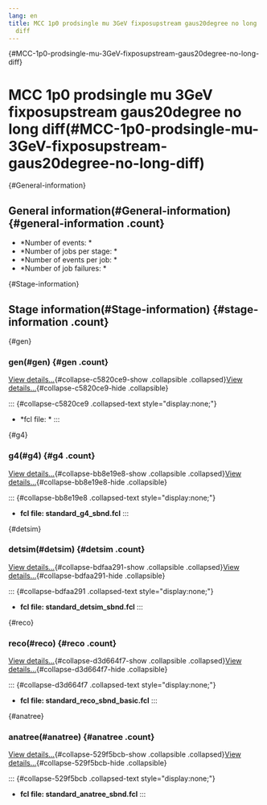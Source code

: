 ```yaml
---
lang: en
title: MCC 1p0 prodsingle mu 3GeV fixposupstream gaus20degree no long
  diff
---
```


{#MCC-1p0-prodsingle-mu-3GeV-fixposupstream-gaus20degree-no-long-diff}

MCC 1p0 prodsingle mu 3GeV fixposupstream gaus20degree no long diff(#MCC-1p0-prodsingle-mu-3GeV-fixposupstream-gaus20degree-no-long-diff)
==========================================================================================================================================================

{#General-information}

General information(#General-information) {#general-information .count}
----------------------------------------------------------

-   \*Number of events: \*
-   \*Number of jobs per stage: \*
-   \*Number of events per job: \*
-   \*Number of job failures: \*

{#Stage-information}

Stage information(#Stage-information) {#stage-information .count}
------------------------------------------------------

{#gen}

### gen(#gen) {#gen .count}

[View details\...](#){#collapse-c5820ce9-show .collapsible
.collapsed}[View details\...](#){#collapse-c5820ce9-hide .collapsible}

::: {#collapse-c5820ce9 .collapsed-text style="display:none;"}
-   \*fcl file: \*
:::

{#g4}

### g4(#g4) {#g4 .count}

[View details\...](#){#collapse-bb8e19e8-show .collapsible
.collapsed}[View details\...](#){#collapse-bb8e19e8-hide .collapsible}

::: {#collapse-bb8e19e8 .collapsed-text style="display:none;"}
-   **fcl file: standard\_g4\_sbnd.fcl**
:::

{#detsim}

### detsim(#detsim) {#detsim .count}

[View details\...](#){#collapse-bdfaa291-show .collapsible
.collapsed}[View details\...](#){#collapse-bdfaa291-hide .collapsible}

::: {#collapse-bdfaa291 .collapsed-text style="display:none;"}
-   **fcl file: standard\_detsim\_sbnd.fcl**
:::

{#reco}

### reco(#reco) {#reco .count}

[View details\...](#){#collapse-d3d664f7-show .collapsible
.collapsed}[View details\...](#){#collapse-d3d664f7-hide .collapsible}

::: {#collapse-d3d664f7 .collapsed-text style="display:none;"}
-   **fcl file: standard\_reco\_sbnd\_basic.fcl**
:::

{#anatree}

### anatree(#anatree) {#anatree .count}

[View details\...](#){#collapse-529f5bcb-show .collapsible
.collapsed}[View details\...](#){#collapse-529f5bcb-hide .collapsible}

::: {#collapse-529f5bcb .collapsed-text style="display:none;"}
-   **fcl file: standard\_anatree\_sbnd.fcl**
:::
